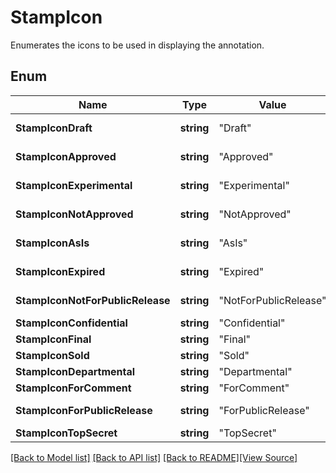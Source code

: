 # StampIcon
Enumerates the icons to be used in displaying the annotation.

## Enum
Name | Type | Value | Description
------------ | ------------- | ------------- | -------------
**StampIconDraft** | **string** | "Draft" | Draft stamp icon.
**StampIconApproved** | **string** | "Approved" | Approved stamp icon.
**StampIconExperimental** | **string** | "Experimental" | Experimental stamp icon.
**StampIconNotApproved** | **string** | "NotApproved" | Stamp icon is not approved.
**StampIconAsIs** | **string** | "AsIs" | Stamp icon "as is".
**StampIconExpired** | **string** | "Expired" | Stamp icon is expired.
**StampIconNotForPublicRelease** | **string** | "NotForPublicRelease" | Not for public release.
**StampIconConfidential** | **string** | "Confidential" | Confidential.
**StampIconFinal** | **string** | "Final" | Final stamp.
**StampIconSold** | **string** | "Sold" | Sold stamp.
**StampIconDepartmental** | **string** | "Departmental" | Departamental.
**StampIconForComment** | **string** | "ForComment" | For comment.
**StampIconForPublicRelease** | **string** | "ForPublicRelease" | For public release.
**StampIconTopSecret** | **string** | "TopSecret" | Top secret.

[[Back to Model list]](../README.md#documentation-for-models) [[Back to API list]](../README.md#documentation-for-api-endpoints) [[Back to README]](../README.md)[[View Source]](../stamp_icon.go)


